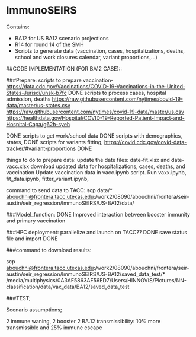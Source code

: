 # ImmunoSEIRS

Contains:
- BA12 for US BA12 scenario projections
- R14 for round 14 of the SMH
- Scripts to generate data (vaccination, cases, hospitalizations, deaths, school and work closures calendar, variant proportions,...)  

##CODE IMPLEMENTATION (FOR BA12 CASE)::

###Prepare:
scripts to prepare vaccination-
https://data.cdc.gov/Vaccinations/COVID-19-Vaccinations-in-the-United-States-Jurisdi/unsk-b7fc
    DONE
scripts to process cases, hospital admission, deaths
https://raw.githubusercontent.com/nytimes/covid-19-data/master/us-states.csv
https://raw.githubusercontent.com/nytimes/covid-19-data/master/us.csv
https://healthdata.gov/Hospital/COVID-19-Reported-Patient-Impact-and-Hospital-Capa/g62h-syeh

DONE
scripts to get work/school data
DONE
scripts with demographics, states,
    DONE
scripts for variants fitting,
https://covid.cdc.gov/covid-data-tracker/#variant-proportions
    DONE

things to do to prepare data:
update the date files: date-fit.xlsx and date-vacc.xlsx
download updated data for hospitalizations, cases, deaths, and vaccination
Update vaccination data in vacc.ipynb script.
Run vaxx.ipynb, fit_data.ipynb, fitter_variant.ipynb, 
    
command to send data to TACC: 
scp data/* abouchni@frontera.tacc.utexas.edu:/work2/08090/abouchni/frontera/seir-austin/seir_regression/ImmunoSEIRS/US-BA12/data/


###Model_function:
DONE
Improved interaction between booster immunity and primary vaccination

###HPC deployment:
parallelize and launch on TACC??
DONE
save status file and import
    DONE

###command to download results:

scp abouchni@frontera.tacc.utexas.edu:/work2/08090/abouchni/frontera/seir-austin/seir_regression/ImmunoSEIRS/US-BA12/saved_data_test/* /media/multiphysics/0A3AF5863AF56ED7/Users/HINNOVIS/Pictures/NN-classification/data/vax_data/BA12/saved_data_test



###TEST;

Scenario assumptions; 

2 immune waning,
2 booster
2 BA.12 transmissibility:
    10% more transmissible and 25% immune escape

